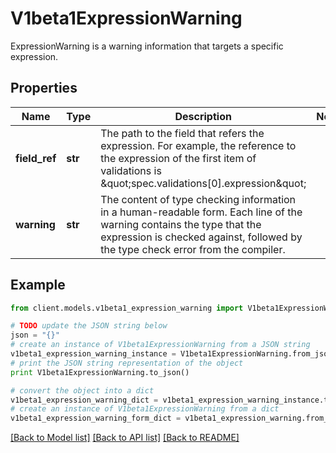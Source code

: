 # V1beta1ExpressionWarning

ExpressionWarning is a warning information that targets a specific expression.

## Properties
Name | Type | Description | Notes
------------ | ------------- | ------------- | -------------
**field_ref** | **str** | The path to the field that refers the expression. For example, the reference to the expression of the first item of validations is \&quot;spec.validations[0].expression\&quot; | 
**warning** | **str** | The content of type checking information in a human-readable form. Each line of the warning contains the type that the expression is checked against, followed by the type check error from the compiler. | 

## Example

```python
from client.models.v1beta1_expression_warning import V1beta1ExpressionWarning

# TODO update the JSON string below
json = "{}"
# create an instance of V1beta1ExpressionWarning from a JSON string
v1beta1_expression_warning_instance = V1beta1ExpressionWarning.from_json(json)
# print the JSON string representation of the object
print V1beta1ExpressionWarning.to_json()

# convert the object into a dict
v1beta1_expression_warning_dict = v1beta1_expression_warning_instance.to_dict()
# create an instance of V1beta1ExpressionWarning from a dict
v1beta1_expression_warning_form_dict = v1beta1_expression_warning.from_dict(v1beta1_expression_warning_dict)
```
[[Back to Model list]](../README.md#documentation-for-models) [[Back to API list]](../README.md#documentation-for-api-endpoints) [[Back to README]](../README.md)


